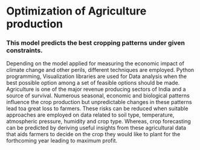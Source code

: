 # Optimization of Agriculture production


### This model predicts the best cropping patterns under given constraints.

Depending on the model applied for measuring the economic impact of climate
change and other perils, different techniques are employed. Python programming,
Visualization libraries are used for Data analysis when the best possible option
among a set of feasible options should be made. Agriculture is one of the major
revenue producing sectors of India and a source of survival. Numerous seasonal,
economic and biological patterns influence the crop production but unpredictable 
changes in these patterns lead toa great loss to farmers.
These risks can be reduced when suitable approaches are employed on data
related to soil type, temperature, atmospheric pressure, humidity and crop type.
Whereas, crop forecasting can be predicted by deriving useful insights from these
agricultural data that aids farmers to decide on the crop they would like to plant
for the forthcoming year leading to maximum profit. 

